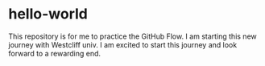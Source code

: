 # hello-world
This repository is for me to practice the GitHub Flow.
I am starting this new journey with Westcliff univ.
I am excited to start this journey and look forward to a rewarding end.
